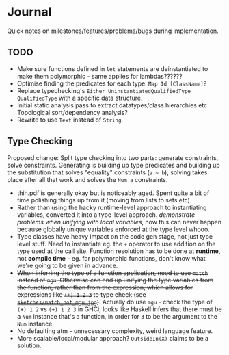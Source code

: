 # Journal

Quick notes on milestones/features/problems/bugs during implementation.

## TODO

- Make sure functions defined in `let` statements are deinstantiated to make them polymorphic - same applies for
  lambdas??????
- Optimise finding the predicates for each type: `Map Id [ClassName]`?
- Replace typechecking's `Either UninstantiatedQualifiedType QualifiedType` with a specific data structure.
- Initial static analysis pass to extract datatypes/class hierarchies etc. Topological sort/dependency analysis?
- Rewrite to use `Text` instead of `String`.

## Type Checking

Proposed change: Split type checking into two parts: generate constraints, solve constraints. Generating is building up
type predicates and building up the substitution that solves "equality" constraints (`a ~ b`), solving takes place after
all that work and solves the `Num a` constraints.

- thih.pdf is generally okay but is noticeably aged. Spent quite a bit of time polishing things up from it (moving from
  lists to sets etc).
- Rather than using the hacky runtime-level approach to instantiating variables, converted it into a type-level
  approach. *demonstrate problems when unifying with local variables*, now this can never happen because globally unique
  variables enforced at the type level whooo.
- Type classes have heavy impact on the code gen stage, not just type level stuff. Need to instantiate eg. the `+`
  operator to use addition on the type used at the call site. Function resolution has to be done at **runtime**, not
  **compile time** - eg. for polymorphic functions, don't know what we're going to be given in advance.
- ~~When inferring the type of a function application, need to use `match` instead of `mgu`. Otherwise can end up unifying
  the type variables from the function, rather than from the expression, which allows for expressions like `(+) 1 2 3`
  to type check (see [`sketches/match_not_mgu.jpg`](sketches/match_not_mgu.jpg))~~. Actually do use `mgu` - check the
  type of `(+) 1 2` vs `(+) 1 2 3` in GHCi, looks like Haskell infers that there must be a `Num` instance that's a
  function, in order for `3` to be the argument to the `Num` instance.
- No defaulting atm - unnecessary complexity, weird language feature.
- More scalable/local/modular approach? `OutsideIn(X)` claims to be a solution.